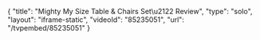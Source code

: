 {
    "title": "Mighty My Size Table & Chairs Set\u2122 Review",
    "type": "solo",
    "layout": "iframe-static",
    "videoId": "85235051",
    "url": "\/tvpembed\/85235051"
}